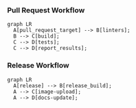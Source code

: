 ### Pull Request Workflow

```mermaid
graph LR
  A[pull_request_target] --> B[linters];
  B --> C[build];
  C --> D[tests];
  C --> D[report_results];
```

### Release Workflow

```mermaid
graph LR
  A[release] --> B[release_build];
  A --> C[image-upload];
  A --> D[docs-update];
```
